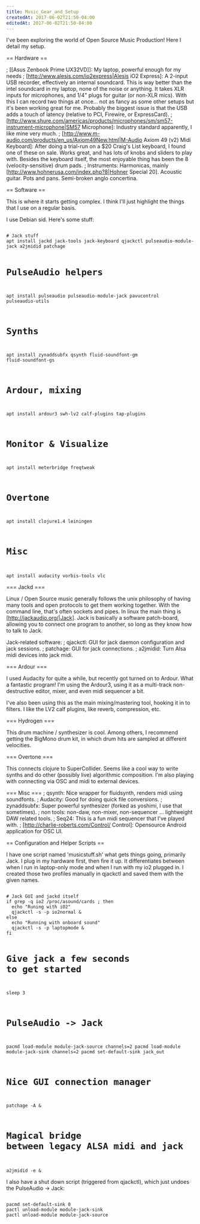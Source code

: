 ```yaml
---
title: Music_Gear_and_Setup
createdAt: 2017-06-02T21:50-04:00
editedAt: 2017-06-02T21:50-04:00
---
```


I've been exploring the world of Open Source Music Production! Here I detail my setup.

== Hardware ==

; [[Asus Zenbook Prime UX32VD]]: My laptop, powerful enough for my needs
; [http://www.alesis.com/io2express|Alesis iO2 Express]: A 2-input USB recorder, effectively an internal soundcard. This is way better than the intel soundcard in my laptop, none of the noise or anything. It takes XLR inputs for microphones, and 1/4" plugs for guitar (or non-XLR mics). With this I can record two things at once... not as fancy as some other setups but it's been working great for me. Probably the biggest issue is that the USB adds a touch of latency (relative to PCI, Firewire, or ExpressCard).
; [http://www.shure.com/americas/products/microphones/sm/sm57-instrument-microphone|SM57 Microphone]: Industry standard apparently, I like mine very much.
; [http://www.m-audio.com/products/en_us/Axiom49New.html|M-Audio Axiom 49 (v2) Midi Keyboard]: After doing a trial-run on a $20 Craig's List keyboard, I found one of these on sale. Works great, and has lots of knobs and sliders to play with. Besides the keyboard itself, the most enjoyable thing has been the 8 (velocity-sensitive) drum pads.
; Instruments: Harmonicas, mainly [http://www.hohnerusa.com/index.php?8|Hohner Special 20]. Acoustic guitar. Pots and pans. Semi-broken anglo concertina. 

== Software ==

This is where it starts getting complex. I think I'll just highlight the things that I use on a regular basis.

I use Debian sid. Here's some stuff:

<code>
# Jack stuff
apt install jackd jack-tools jack-keyboard qjackctl pulseaudio-module-jack a2jmidid patchage

# PulseAudio helpers
apt install pulseaudio pulseaudio-module-jack pavucontrol pulseaudio-utils

# Synths
apt install zynaddsubfx qsynth fluid-soundfont-gm fluid-soundfont-gs

# Ardour, mixing
apt install ardour3 swh-lv2 calf-plugins tap-plugins

# Monitor & Visualize
apt install meterbridge freqtweak

# Overtone
apt install clojure1.4 leiningen

# Misc
apt install audacity vorbis-tools vlc
</code>

=== Jackd ===

Linux / Open Source music generally follows the unix philosophy of having many tools and open protocols to get them working together. With the command line, that's often sockets and pipes. In linux the main thing is [http://jackaudio.org/|Jack]. Jack is basically a software patch-board, allowing you to connect one program to another, so long as they know how to talk to Jack.

Jack-related software:
; qjackctl: GUI for jack daemon configuration and jack sessions.
; patchage: GUI for jack connections.
; a2jmidid: Turn Alsa midi devices into jack midi.

=== Ardour ===

I used Audacity for quite a while, but recently got turned on to Ardour. What a fantastic program! I'm using the Ardour3, using it as a multi-track non-destructive editor, mixer, and even midi sequencer a bit.

I've also been using this as the main mixing/mastering tool, hooking it in to filters. I like the LV2 calf plugins, like reverb, compression, etc.

=== Hydrogen ===

This drum machine / synthesizer is cool. Among others, I recommend getting the BigMono drum kit, in which drum hits are sampled at different velocities.

=== Overtone ===

This connects clojure to SuperCollider. Seems like a cool way to write synths and do other (possibly live) algorithmic composition. I'm also playing with connecting via OSC and midi to external devices.

=== Misc ===
; qsynth: Nice wrapper for fluidsynth, renders midi using soundfonts.
; Audacity: Good for doing quick file conversions.
; zynaddsubfx: Super powerful synthesizer (forked as yoshimi, I use that sometimes).
; non tools: non-daw, non-mixer, non-sequencer ... lightweight DAW related tools.
; Seq24: This is a fun midi sequencer that I've played with.
; [http://charlie-roberts.com/Control/ Control]: Opensource Android application for OSC UI.

== Configuration and Helper Scripts ==

I have one script named 'musicstuff.sh' what gets things going, primarily Jack. I plug in my hardware first, then fire it up. It differentiates between when I run in laptop-only mode and when I run with my io2 plugged in. I created those two profiles manually in qjackctl and saved them with the given names.

<code>
# Jack GUI and jackd itself
if grep -q io2 /proc/asound/cards ; then
  echo "Runing with iO2"
  qjackctl -s -p io2normal &
else
  echo "Running with onboard sound"
  qjackctl -s -p laptopmode &
fi

# Give jack a few seconds to get started
sleep 3

# PulseAudio -> Jack
pacmd load-module module-jack-source channels=2
pacmd load-module module-jack-sink channels=2
pacmd set-default-sink jack_out

# Nice GUI connection manager
patchage -A &

# Magical bridge between legacy ALSA midi and jack
a2jmidid -e &
</code>

I also have a shut down script (triggered from qjackctl), which just undoes the PulseAudio -> Jack:

<code>
pacmd set-default-sink 0
pactl unload-module module-jack-sink
pactl unload-module module-jack-source
</code>


